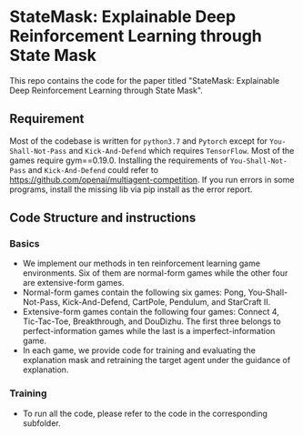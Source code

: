 # StateMask: Explainable Deep Reinforcement Learning through State Mask

This repo contains the code for the paper titled "StateMask: Explainable Deep Reinforcement Learning through State Mask".

## Requirement
Most of the codebase is written for ```python3.7``` and ```Pytorch``` except for `You-Shall-Not-Pass` and `Kick-And-Defend` which requires `TensorFlow`. Most of the games require gym==0.19.0. Installing the requirements of `You-Shall-Not-Pass` and `Kick-And-Defend` could refer to https://github.com/openai/multiagent-competition. If you run errors in some programs, install the missing lib via pip install as the error report. 

## Code Structure and instructions
### Basics
- We implement our methods in ten reinforcement learning game environments. Six of them are normal-form games while the other four are extensive-form games.
- Normal-form games contain the following six games: Pong, You-Shall-Not-Pass, Kick-And-Defend, CartPole, Pendulum, and StarCraft II.
- Extensive-form games contain the following four games: Connect 4, Tic-Tac-Toe, Breakthrough, and DouDizhu. The first three belongs to perfect-information games while the last is a imperfect-information game.
- In each game, we provide code for training and evaluating the explanation mask and retraining the target agent under the guidance of explanation.

### Training
- To run all the code, please refer to the code in the corresponding subfolder.
